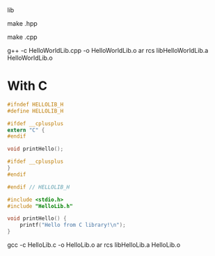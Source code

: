 lib

make .hpp

make .cpp

g++ -c HelloWorldLib.cpp -o HelloWorldLib.o
ar rcs libHelloWorldLib.a HelloWorldLib.o

# With C

```h
#ifndef HELLOLIB_H
#define HELLOLIB_H

#ifdef __cplusplus
extern "C" {
#endif

void printHello();

#ifdef __cplusplus
}
#endif

#endif // HELLOLIB_H

```

```c
#include <stdio.h>
#include "HelloLib.h"

void printHello() {
    printf("Hello from C library!\n");
}

```

gcc -c HelloLib.c -o HelloLib.o
ar rcs libHelloLib.a HelloLib.o
